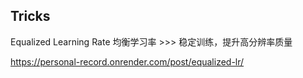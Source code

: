 ## Tricks

Equalized Learning Rate 均衡学习率 >>> 稳定训练，提升高分辨率质量 

https://personal-record.onrender.com/post/equalized-lr/